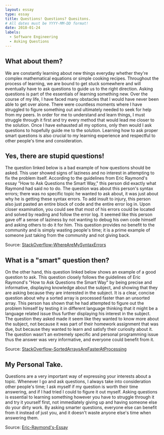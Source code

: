 ```yaml
---
layout: essay
type: essay
title: Questions! Questions? Quesitons.
# All dates must be YYYY-MM-DD format!
date: 2018-01-24
labels:
  - Software Engineering
  - Asking Questions
---
```


## What about them? 
We are constantly learning about new things everyday whether they're complex mathematical equations or simple cooking recipes. Throughout the process of learning, we are bound to get stuck somewhere and will eventually have to ask questions to guide us to the right direction. Asking questions is part of the essentials of learning something new. Over the course of my life, I have faced many obstacles that I would have never been able to get over alone. There were countless moments where I have struggled to figure something out and ultimately needed to seek for help from my peers. In order for me to understand and learn things, I must struggle through it first and try every method that would lead me closer to the solution. Once I have exhausted all my options, only then would I ask questions to hopefully guide me to the solution. Learning how to ask proper smart questions is also crucial to my learning experience and respectful to other people's time and consideration.   


## Yes, there are stupid questions!
The question linked below is a bad example of how questions should be asked. This user showed signs of laziness and no interest in attempting to fix the problem itself. According to the guidelines from Eric Raymond's essay "How to Ask Questions the Smart Way," this person did exactly what Raymond had said no to do. The question was about this person's syntax errors; there was no specific topic he wanted to ask about, it was just about why he is getting these syntax errors. To add insult to injury, this person also just pasted an entire block of code and the entire error log in. Upon closer examination, you could see that most of his errors could be located and solved by reading and follow the error log. It seemed like this person gave off a sense of laziness by not wanting to debug his own code himself and asking others to do it for him. This question provides no benefit to the community and is simply wasting people's time; it is a prime example of someone just taking from the community and not giving back.     

Source: <a href="https://stackoverflow.com/questions/30449692/where-are-the-syntax-errors-am-getting">StackOverflow-WhereAreMySyntaxErrors</a>

## What is a "smart" question then? 
On the other hand, this question linked below shows an example of a good question to ask. This question closely follows the guidelines of Eric Raymond's "How to Ask Questions the Smart Way" by being precise and informative, displaying knowledge about the subject, and showing that they are asking because they are interested in the subject. It is a clear, concise question about why a sorted array is processed faster than an unsorted array. This person has shown that he had attempted to figure out the problem himself by testing it in different language thinking that it might be a language related issue thus further displaying his interest in the subject. The question they asked made it seem like they wanted to know more about the subject, not because it was part of their homework assignment that was due, but because they wanted to learn and satisfy their curiosity about it. The question wasn't an extremely specific and personal programming issue thus the answer was very informative, and everyone could benefit from it.

Source: <a href="https://stackoverflow.com/questions/11227809/why-is-it-faster-to-process-a-sorted-array-than-an-unsorted-array">StackOverflow-SortedArraysAreFasterAtProcessing</a>

## My Personal Take.
Questions are a very important way of expressing your interests about a topic. Whenever I go and ask questions, I always take into consideration other people's time; I ask myself if my question is worth their time answering, and if I had tried I could to figure it out myself. Asking questions is essential to learning something however you have to struggle through it and try it yourself first, not immediately giving up and having someone else do your dirty work. By asking smarter questions, everyone else can benefit from it instead of just you, and it doesn't waste anyone else's time when answering them.   

Source: <a href="http://www.catb.org/esr/faqs/smart-questions.html">Eric-Raymond's-Essay</a>

